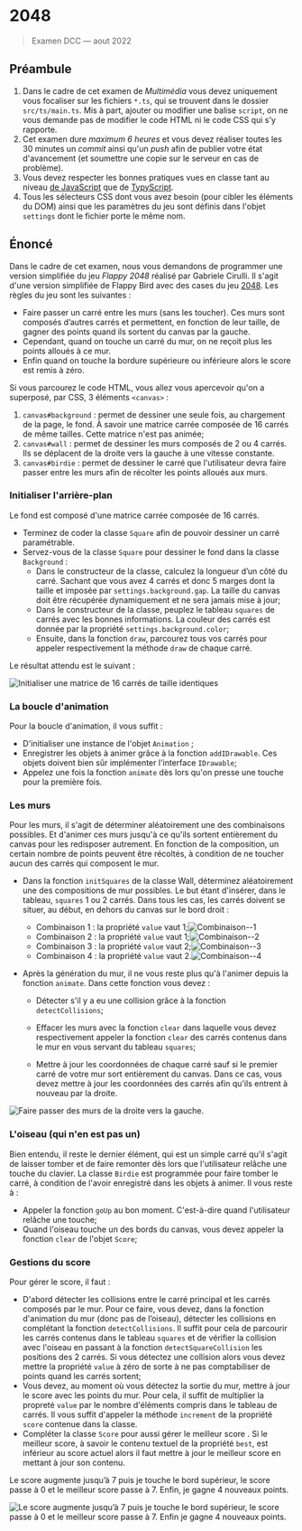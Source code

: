 # 2048

> Examen DCC — aout 2022

## Préambule

1. Dans le cadre de cet examen de *Multimédia* vous devez uniquement vous focaliser sur les fichiers `*.ts`, qui se trouvent dans le dossier `src/ts/main.ts`. Mis à part, ajouter ou modifier une balise `script`, on ne vous demande pas de modifier le code HTML ni le code CSS qui s'y rapporte.
1. Cet examen dure *maximum 6 heures* et vous devez réaliser toutes les 30 minutes un *commit* ainsi qu'un *push* afin de publier votre état d'avancement (et soumettre une copie sur le serveur en cas de problème).
1. Vous devez respecter les bonnes pratiques vues en classe tant au niveau [de JavaScript](https://github.com/hepl-dcc/dcc-guidelines) que de [TypyScript](https://github.com/hepl-mmi/mmi-guidelines).
1. Tous les sélecteurs CSS dont vous avez besoin (pour cibler les éléments du DOM) ainsi que les paramètres du jeu sont définis dans l'objet `settings` dont le fichier porte le même nom.

## Énoncé

Dans le cadre de cet examen, nous vous demandons de programmer une version simplifiée du jeu *Flappy 2048* réalisé par Gabriele Cirulli. Il s'agit d'une version simplifiée de Flappy Bird avec des cases du jeu [2048](https://fr.wikipedia.org/wiki/2048_(jeu_vidéo)). Les règles du jeu sont les suivantes :

* Faire passer un carré entre les murs (sans les toucher). Ces murs sont composés d’autres carrés et permettent, en fonction de leur taille, de gagner des points quand ils sortent du canvas par la gauche.
* Cependant, quand on touche un carré du mur, on ne reçoit plus les points alloués à ce mur.
* Enfin quand on touche la bordure supérieure ou inférieure alors le score est remis à zéro.

Si vous parcourez le code HTML, vous allez vous apercevoir qu'on a superposé, par CSS, 3 éléments `<canvas>` :

1. `canvas#background`  : permet de dessiner une seule fois, au chargement de la page, le fond. À savoir une matrice carrée composée de 16 carrés de même tailles. Cette matrice n'est pas animée;
1. `canvas#wall` : permet de dessiner les murs composés de 2 ou 4 carrés. Ils se déplacent de la droite vers la gauche à une vitesse constante.
1. `canvas#birdie` : permet de dessiner le carré que l'utilisateur devra faire passer entre les murs afin de récolter les points alloués aux murs.

### Initialiser l'arrière-plan

Le fond est composé d'une matrice carrée composée de 16 carrés.

* Terminez de coder la classe `Square` afin de pouvoir dessiner un carré paramétrable.
* Servez-vous de la classe `Square` pour dessiner le fond dans la classe `Background` :
  * Dans le constructeur de la classe, calculez la longueur d’un côté du carré. Sachant que vous avez 4 carrés et donc 5 marges dont la taille et imposée par `settings.background.gap`. La taille du canvas doit être récupérée dynamiquement et ne sera jamais mise à jour;
  * Dans le constructeur de la classe, peuplez le tableau `squares` de carrés avec les bonnes informations. La couleur des carrés est donnée par la propriété `settings.background.color`;
  * Ensuite, dans la fonction `draw`, parcourez tous vos carrés pour appeler respectivement la méthode `draw` de chaque carré.

Le résultat attendu est le suivant :

![Initialiser une matrice de 16 carrés de taille identiques](img/initialiser-une-matrice-de-16-carres-de-taille-identiques.jpeg)

### La boucle d'animation

Pour la boucle d'animation, il vous suffit :

* D'initialiser une instance de l'objet `Animation` ;
* Enregistrer les objets à animer grâce à la fonction `addIDrawable`. Ces objets doivent bien sûr implémenter l'interface `IDrawable`;
* Appelez une fois la fonction `animate` dès lors qu'on presse une touche pour la première fois.

### Les murs

Pour les murs, il s'agit de déterminer aléatoirement une des combinaisons possibles. Et d'animer ces murs jusqu'à ce qu'ils sortent entièrement du canvas pour les redisposer autrement. En fonction de la composition, un certain nombre de points peuvent être récoltés, à condition de ne toucher aucun des carrés qui composent le mur.

* Dans la fonction `initSquares` de la classe Wall, déterminez aléatoirement une des compositions de mur possibles. Le but étant d'insérer, dans le tableau, `squares` 1 ou 2 carrés. Dans tous les cas, les carrés doivent se situer, au début, en dehors du canvas sur le bord droit :
  * Combinaison 1 : la propriété `value` vaut 1;![Combinaison--1](img/combinaison--1.jpg)
  * Combinaison 2 : la propriété `value` vaut 1;![Combinaison--2](img/combinaison--2.jpg)
  * Combinaison 3 : la propriété `value` vaut 2;![Combinaison--3](img/combinaison--3.jpg)
  * Combinaison 4 : la propriété `value` vaut 2.![Combinaison--4](img/combinaison--4.jpg)
  
* Après la génération du mur, il ne vous reste plus qu'à l'animer depuis la fonction `animate`. Dans cette fonction vous devez :

  * Détecter s'il y a eu une collision grâce à la fonction `detectCollisions`;
  
  * Effacer les murs avec la fonction `clear` dans laquelle vous devez respectivement appeler la fonction `clear` des carrés contenus dans le mur en vous servant du tableau `squares`;

  * Mettre à jour les coordonnées de chaque carré sauf si le premier carré de votre mur sort entièrement du canvas. Dans ce cas, vous devez mettre à jour les coordonnées des carrés afin qu'ils entrent à nouveau par la droite.

![Faire passer des murs de la droite vers la gauche.](img/faire-passer-des-murs-de-la-droite-vers-la-gauche.gif)

### L'oiseau (qui n'en est pas un)

Bien entendu, il reste le dernier élément, qui est un simple carré qu'il s'agit de laisser tomber et de faire remonter dès lors que l'utilisateur relâche une touche du clavier. La classe `Birdie` est programmée pour faire tomber le carré, à condition de l'avoir enregistré dans les objets à animer. Il vous reste à :

* Appeler la fonction `goUp` au bon moment. C'est-à-dire quand l'utilisateur relâche une touche;
* Quand l'oiseau touche un des bords du canvas, vous devez appeler la fonction `clear` de l'objet `Score`;

### Gestions du score

Pour gérer le score, il faut :

* D'abord détecter les collisions entre le carré principal et les carrés composés par le mur. Pour ce faire, vous devez, dans la fonction d'animation du mur (donc pas de l’oiseau), détecter les collisions en complétant la fonction `detectCollisions`. Il suffit pour cela de parcourir les carrés contenus dans le tableau `squares` et de vérifier la collision avec l'oiseau en passant à la fonction `detectSquareCollision` les positions des 2 carrés. Si vous détectez une collision alors vous devez mettre la propriété `value` à zéro de sorte à ne pas comptabiliser de points quand les carrés sortent;
* Vous devez, au moment où vous détectez la sortie du mur, mettre à jour le score avec les points du mur. Pour cela, il suffit de multiplier la propreté `value` par le nombre d'éléments compris dans le tableau de carrés. Il vous suffit d'appeler la méthode `increment` de la propriété `score` contenue dans la classe.
* Compléter la classe `Score` pour aussi gérer le meilleur score . Si le meilleur score, à savoir le contenu textuel de la propriété `best`,  est inférieur au score actuel alors il faut mettre à jour le meilleur score en mettant à jour son contenu.

Le score augmente jusqu’à 7 puis je touche le bord supérieur, le score passe à 0 et le meilleur score passe à 7. Enfin, je gagne 4 nouveaux points.

![Le score augmente jusqu’à 7 puis je touche le bord supérieur, le score passe à 0 et le meilleur score passe à 7. Enfin je gagne 4 nouveaux points.](img/le-score-augmente-jusqu-a-7-et-puis-je-touche-le-bord-superieur-le-meilleur-score-passe-a-7-et-le-score-actuel-a-0-puis-je-gagne-4-nouveaux-points.gif)
